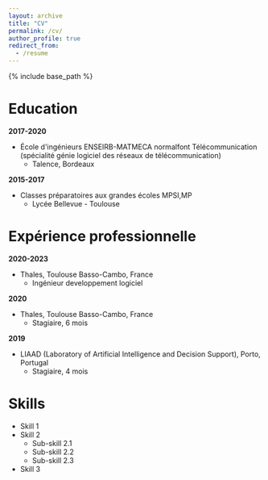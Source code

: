 ```yaml
---
layout: archive
title: "CV"
permalink: /cv/
author_profile: true
redirect_from:
  - /resume
---
```


{% include base_path %}

Education
======
**2017-2020**
- École d'ingénieurs ENSEIRB-MATMECA normalfont Télécommunication (spécialité génie logiciel des réseaux de télécommunication)
  - Talence, Bordeaux

**2015-2017**
- Classes préparatoires aux grandes écoles MPSI,MP
  - Lycée Bellevue - Toulouse

Expérience professionnelle
======
**2020-2023**
- Thales, Toulouse Basso-Cambo, France
  - Ingénieur developpement logiciel
  
**2020**
- Thales, Toulouse Basso-Cambo, France
  - Stagiaire, 6 mois
  
**2019**
- LIAAD (Laboratory of Artificial Intelligence and Decision Support), Porto, Portugal
  - Stagiaire, 4 mois
  
Skills
======
* Skill 1
* Skill 2
  * Sub-skill 2.1
  * Sub-skill 2.2
  * Sub-skill 2.3
* Skill 3
